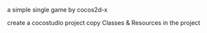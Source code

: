 a simple single game by cocos2d-x

create a cocostudio project
copy Classes & Resources in the project